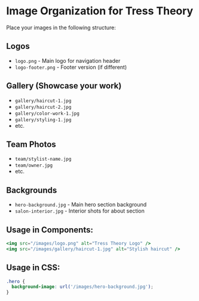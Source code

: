 # Image Organization for Tress Theory

Place your images in the following structure:

## Logos
- `logo.png` - Main logo for navigation header
- `logo-footer.png` - Footer version (if different)

## Gallery (Showcase your work)
- `gallery/haircut-1.jpg`
- `gallery/haircut-2.jpg` 
- `gallery/color-work-1.jpg`
- `gallery/styling-1.jpg`
- etc.

## Team Photos
- `team/stylist-name.jpg`
- `team/owner.jpg`
- etc.

## Backgrounds
- `hero-background.jpg` - Main hero section background
- `salon-interior.jpg` - Interior shots for about section

## Usage in Components:
```jsx
<img src="/images/logo.png" alt="Tress Theory Logo" />
<img src="/images/gallery/haircut-1.jpg" alt="Stylish haircut" />
```

## Usage in CSS:
```css
.hero {
  background-image: url('/images/hero-background.jpg');
}
```

